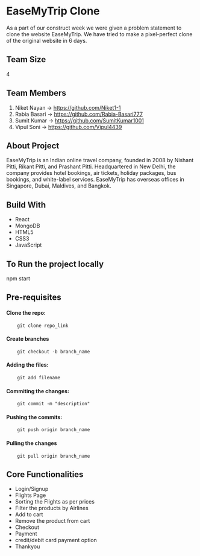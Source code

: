 # EaseMyTrip Clone

As a part of our construct week we were given a problem statement to clone the website EaseMyTrip. We have tried to make a pixel-perfect clone of the original website in 6 days.

## Team Size

4

## Team Members

1. Niket Nayan ->  https://github.com/Niket1-1
2. Rabia Basari -> https://github.com/Rabia-Basari777
3. Sumit Kumar -> https://github.com/SumitKumar1001
4. Vipul Soni -> https://github.com/Vipul4439

## About Project

EaseMyTrip is an Indian online travel company, founded in 2008 by Nishant Pitti, Rikant Pitti, and Prashant Pitti. Headquartered in New Delhi, the company provides hotel bookings, air tickets, holiday packages, bus bookings, and white-label services. EaseMyTrip has overseas offices in Singapore, Dubai, Maldives, and Bangkok.

## Build With
- React
- MongoDB
- HTML5
- CSS3
- JavaScript

## To Run the project locally

  npm start

## Pre-requisites

#### Clone the repo:

        git clone repo_link

#### Create branches

        git checkout -b branch_name

#### Adding the files:

        git add filename

#### Commiting the changes:

        git commit -m "description"

#### Pushing the commits:

        git push origin branch_name

#### Pulling the changes

        git pull origin branch_name

## Core Functionalities

- Login/Signup
- Flights Page
- Sorting the Flights as per prices
- Filter the products by Airlines
- Add to cart
- Remove the product from cart
- Checkout
- Payment
- credit/debit card payment option
- Thankyou
